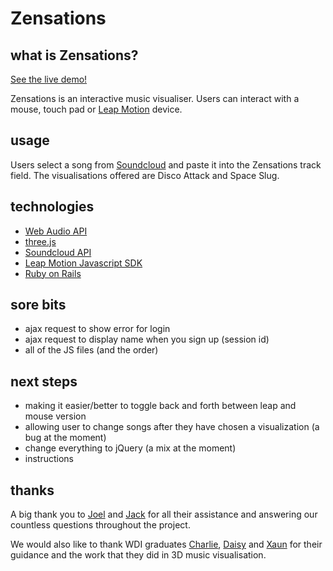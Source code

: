 # Zensations


## what is Zensations?
[See the live demo!](http://zensations.herokuapp.com)

Zensations is an interactive music visualiser. Users can interact with a mouse, touch pad or [Leap Motion](https://www.leapmotion.com) device.


## usage
Users select a song from [Soundcloud](https://soundcloud.com) and paste it into the Zensations track field. The visualisations offered are Disco Attack and Space Slug.


## technologies
* [Web Audio API](https://developer.mozilla.org/en-US/docs/Web/API/Web_Audio_API)
* [three.js](http://threejs.org/)
* [Soundcloud API](https://developers.soundcloud.com/docs/api)
* [Leap Motion Javascript SDK](https://developer.leapmotion.com/documentation/javascript/api/Leap_Classes.html)
* [Ruby on Rails](http://rubyonrails.org/)

## sore bits 

* ajax request to show error for login
* ajax request to display name when you sign up (session id) 
* all of the JS files (and the order) 


## next steps 


* making it easier/better to toggle back and forth between leap and mouse version 
* allowing user to change songs after they have chosen a visualization (a bug at the moment) 
* change everything to jQuery (a mix at the moment) 
* instructions 

## thanks
A big thank you to [Joel](https://github.com/wofockham/) and [Jack](https://github.com/anonymous-wolf) for all their assistance and answering our countless questions throughout the project.

We would also like to thank WDI graduates [Charlie](https://github.com/charliegerard), [Daisy](https://github.com/daisymarie128) and [Xaun](https://github.com/xaun) for their guidance and the work that they did in 3D music visualisation.
